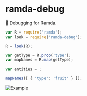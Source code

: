 # ramda-debug
:ram: Debugging for Ramda.

```javascript
var R = require('ramda');
var look = require('ramda-debug');

R = look(R);

var getType = R.prop('type');
var mapNames = R.map(getType);

var entities = ;

mapNames([ { 'type': 'fruit' } ]);
```

![Example](http://i.imgur.com/lEL9Lh9.png)
